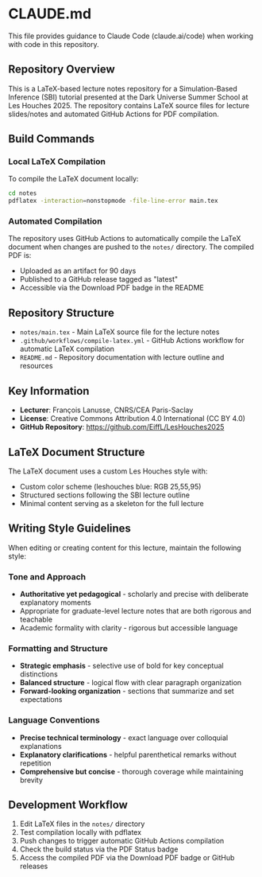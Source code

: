 # CLAUDE.md

This file provides guidance to Claude Code (claude.ai/code) when working with code in this repository.

## Repository Overview

This is a LaTeX-based lecture notes repository for a Simulation-Based Inference (SBI) tutorial presented at the Dark Universe Summer School at Les Houches 2025. The repository contains LaTeX source files for lecture slides/notes and automated GitHub Actions for PDF compilation.

## Build Commands

### Local LaTeX Compilation
To compile the LaTeX document locally:
```bash
cd notes
pdflatex -interaction=nonstopmode -file-line-error main.tex
```

### Automated Compilation
The repository uses GitHub Actions to automatically compile the LaTeX document when changes are pushed to the `notes/` directory. The compiled PDF is:
- Uploaded as an artifact for 90 days
- Published to a GitHub release tagged as "latest"
- Accessible via the Download PDF badge in the README

## Repository Structure

- `notes/main.tex` - Main LaTeX source file for the lecture notes
- `.github/workflows/compile-latex.yml` - GitHub Actions workflow for automatic LaTeX compilation
- `README.md` - Repository documentation with lecture outline and resources

## Key Information

- **Lecturer**: François Lanusse, CNRS/CEA Paris-Saclay
- **License**: Creative Commons Attribution 4.0 International (CC BY 4.0)
- **GitHub Repository**: https://github.com/EiffL/LesHouches2025

## LaTeX Document Structure

The LaTeX document uses a custom Les Houches style with:
- Custom color scheme (leshouches blue: RGB 25,55,95)
- Structured sections following the SBI lecture outline
- Minimal content serving as a skeleton for the full lecture

## Writing Style Guidelines

When editing or creating content for this lecture, maintain the following style:

### Tone and Approach
- **Authoritative yet pedagogical** - scholarly and precise with deliberate explanatory moments
- Appropriate for graduate-level lecture notes that are both rigorous and teachable
- Academic formality with clarity - rigorous but accessible language

### Formatting and Structure
- **Strategic emphasis** - selective use of bold for key conceptual distinctions
- **Balanced structure** - logical flow with clear paragraph organization
- **Forward-looking organization** - sections that summarize and set expectations

### Language Conventions
- **Precise technical terminology** - exact language over colloquial explanations
- **Explanatory clarifications** - helpful parenthetical remarks without repetition
- **Comprehensive but concise** - thorough coverage while maintaining brevity

## Development Workflow

1. Edit LaTeX files in the `notes/` directory
2. Test compilation locally with pdflatex
3. Push changes to trigger automatic GitHub Actions compilation
4. Check the build status via the PDF Status badge
5. Access the compiled PDF via the Download PDF badge or GitHub releases